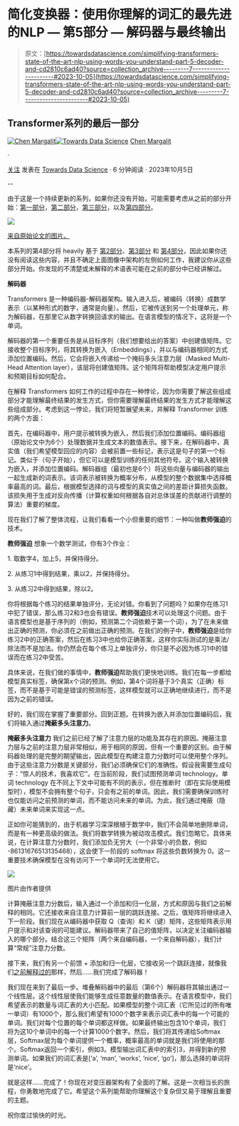 # 简化变换器：使用你理解的词汇的最先进的NLP — 第5部分 — 解码器与最终输出

> 原文：[https://towardsdatascience.com/simplifying-transformers-state-of-the-art-nlp-using-words-you-understand-part-5-decoder-and-cd2810c6ad40?source=collection_archive---------7-----------------------#2023-10-05](https://towardsdatascience.com/simplifying-transformers-state-of-the-art-nlp-using-words-you-understand-part-5-decoder-and-cd2810c6ad40?source=collection_archive---------7-----------------------#2023-10-05)

## Transformer系列的最后一部分

[](https://medium.com/@chenmargalit?source=post_page-----cd2810c6ad40--------------------------------)[![Chen Margalit](../Images/fb37720654b3d1068b448d4d9ad624d5.png)](https://medium.com/@chenmargalit?source=post_page-----cd2810c6ad40--------------------------------)[](https://towardsdatascience.com/?source=post_page-----cd2810c6ad40--------------------------------)[![Towards Data Science](../Images/a6ff2676ffcc0c7aad8aaf1d79379785.png)](https://towardsdatascience.com/?source=post_page-----cd2810c6ad40--------------------------------) [Chen Margalit](https://medium.com/@chenmargalit?source=post_page-----cd2810c6ad40--------------------------------)

·

[关注](https://medium.com/m/signin?actionUrl=https%3A%2F%2Fmedium.com%2F_%2Fsubscribe%2Fuser%2Ff8e6113b0479&operation=register&redirect=https%3A%2F%2Ftowardsdatascience.com%2Fsimplifying-transformers-state-of-the-art-nlp-using-words-you-understand-part-5-decoder-and-cd2810c6ad40&user=Chen+Margalit&userId=f8e6113b0479&source=post_page-f8e6113b0479----cd2810c6ad40---------------------post_header-----------) 发表在 [Towards Data Science](https://towardsdatascience.com/?source=post_page-----cd2810c6ad40--------------------------------) · 6 分钟阅读 · 2023年10月5日 [](https://medium.com/m/signin?actionUrl=https%3A%2F%2Fmedium.com%2F_%2Fvote%2Ftowards-data-science%2Fcd2810c6ad40&operation=register&redirect=https%3A%2F%2Ftowardsdatascience.com%2Fsimplifying-transformers-state-of-the-art-nlp-using-words-you-understand-part-5-decoder-and-cd2810c6ad40&user=Chen+Margalit&userId=f8e6113b0479&source=-----cd2810c6ad40---------------------clap_footer-----------)

--

[](https://medium.com/m/signin?actionUrl=https%3A%2F%2Fmedium.com%2F_%2Fbookmark%2Fp%2Fcd2810c6ad40&operation=register&redirect=https%3A%2F%2Ftowardsdatascience.com%2Fsimplifying-transformers-state-of-the-art-nlp-using-words-you-understand-part-5-decoder-and-cd2810c6ad40&source=-----cd2810c6ad40---------------------bookmark_footer-----------)

由于这是一个持续更新的系列，如果你还没有开始，可能需要考虑从之前的部分开始：[第一部分](/transformers-part-1-2a2755a2af0e)，[第二部分](/transformers-part-2-input-2a8c3a141c7d)，[第三部分](/transformers-part-3-attention-7b95881714df)，以及[第四部分](/simplifying-transformers-state-of-the-art-nlp-using-words-you-understand-part-4-feed-foward-264bfee06d9)。

![](../Images/91777af6677623aba65cadd069389647.png)

[来自原始论文的图片。](https://proceedings.neurips.cc/paper_files/paper/2017/file/3f5ee243547dee91fbd053c1c4a845aa-Paper.pdf)

本系列的第4部分将 heavily 基于 [第2部分](https://medium.com/towards-data-science/transformers-part-2-input-2a8c3a141c7d)、[第3部分](https://medium.com/towards-data-science/transformers-part-3-attention-7b95881714df) 和 [第4部分](https://medium.com/towards-data-science/simplifying-transformers-state-of-the-art-nlp-using-words-you-understand-part-4-feed-foward-264bfee06d9)，因此如果你还没有阅读这些内容，并且不确定上面图像中架构的左侧如何工作，我建议你从这些部分开始。你发现的不清楚或未解释的术语表可能在之前的部分中已经讲解过。

**解码器**

Transformers 是一种编码器-解码器架构。输入进入后，被编码（转换）成数学表示（以某种形式的数字，通常是向量）。然后，它被传送到另一个处理单元，称为解码器，在那里它从数字转换回请求的输出。在语言模型的情况下，这将是一个单词。

解码器的第一个重要任务是从目标序列（我们想要给出的答案）中创建值矩阵。它接收整个目标序列，将其转换为嵌入（Embeddings），并以与编码器相同的方式添加位置编码。然后，它会将嵌入传递给一个掩码多头注意力层（Masked Multi-Head Attention layer），该层将创建值矩阵。这个矩阵将帮助模型决定用户提示和预期目标如何配合。

在解释 Transformers 如何工作的过程中存在一种悖论，因为你需要了解这些组成部分才能理解最终结果的发生方式，但你需要理解最终结果的发生方式才能理解这些组成部分。考虑到这一悖论，我们将短暂展望未来，并解释 Transformer 训练的两个方面：

首先，在编码器中，用户提示被转换为嵌入，然后我们添加位置编码。编码器组（原始论文中为6个）处理数据并生成文本的数值表示。接下来，在解码器中，真实值（我们希望模型回应的内容）会被前置一些标记，表示这是句子的第一个标记。类似于<BOS>（句子开始），但它可以是模型训练的任何其他符号。这个输入被转换为嵌入，并添加位置编码。解码器组（最初也是6个）将这些向量与编码器的输出一起生成新的词表示。该词表示被转换为概率分布，从模型的整个数据集中选择概率最高的词。最后，根据模型选择的词与模型的真实值之间的差距计算损失函数。该损失用于生成对反向传播（计算权重如何根据各自对总体误差的贡献进行调整的算法）重要的梯度。

现在我们了解了整体流程，让我们看看一个小但重要的细节：一种叫做**教师强迫**的技术。

**教师强迫** 想象一个数学测试，你有3个作业：

1\. 取数字4，加上5，并保持得分。

2\. 从练习1中得到结果，乘以2，并保持得分。

3\. 从练习2中得到结果，除以2。

你将根据每个练习的结果单独评分，无论对错。你看到了问题吗？如果你在练习1中犯了错误，那么练习2和3也会有错误。**教师强迫**技术可以处理这个问题。由于语言模型也是基于序列的（例如，预测第二个词依赖于第一个词），为了在未来做出正确的预测，你必须在之前做出正确的预测。在我们的例子中，**教师强迫**是给你练习2中的正确答案，然后在练习3中也给你正确答案，这样你实际测试的是乘法/除法而不是加法。你仍然会在每个练习上单独评分，你只是不必因为练习1中的错误而在练习2中受苦。

具体来说，在我们做的事情中，**教师强迫**帮助我们更快地训练。我们在每一步都给模型真实标签，确保第x个词的预测。例如，第4个词将基于3个真实（正确）标签，而不是基于可能是错误的预测标签，这样模型就可以正确地继续进行，而不是因为之前的错误。

好的，我们现在掌握了重要部分。回到正题。在转换为嵌入并添加位置编码后，我们将输入通过**掩蔽多头注意力**。

**掩蔽多头注意力** 我们之前已经了解了注意力层的功能及其存在的原因。掩蔽注意力层与之前的注意力层非常相似，用于相同的原因，但有一个重要的区别。由于解码器处理的是完整的期望输出，因此模型在构建注意力分数时可以使用整个序列。由于这些注意力分数是关键部分，我们必须确保它们的准确性。假设我需要生成句子：“惊人的技术，我喜欢它”。在当前阶段，我们试图预测单词 technology。单词 technology 在不同上下文中可能有不同的表示，但在推断时（即在实际使用模型时），模型不会拥有整个句子，只会有之前的单词。因此，我们需要确保训练时也仅能访问之前预测的单词，而不能访问未来的单词。为此，我们通过掩蔽（隐藏）未来单词来实现这一点。

正如你可能猜到的，由于机器学习深深根植于数学中，我们不会简单地删除单词，而是有一种更高级的做法。我们将数学转换为被动攻击模式。我们忽略它。具体来说，在计算注意力分数时，我们添加负无穷大（一个非常小的负数，例如 -86131676513135468），这会使下一阶段的 softmax 将这些负数转换为 0。这一重要技术确保模型在没有访问下一个单词时无法使用它。

![](../Images/e65a9446715016e8668ae7d0486d6856.png)

图片由作者提供

计算掩蔽注意力分数后，输入通过一个添加和归一化层，方式和原因与我们之前解释的相同。它还接收来自注意力计算前一层的跳跃连接。之后，值矩阵将继续进入下一阶段。我们现在从编码器中获取 Q（查询）和 K（键）矩阵，这些矩阵表示用户提示和对该查询的可能建议。解码器带来了自己的值矩阵，以决定关注编码器输入的哪个部分。结合这三个矩阵（两个来自编码器，一个来自解码器），我们计算“常规”注意力分数。

接下来，我们有另一个前馈 + 添加和归一化层，它接收另一个跳跃连接，就像我们[之前解释过的](https://medium.com/p/264bfee06d9/edit)那样，然后……我们完成了解码器！

我们现在来到了最后一步。堆叠解码器中的最后（第6个）解码器将其输出通过一个线性层。这个线性层使我们能够生成任意数量的数值表示。在语言模型中，我们希望表示的数量与词汇表的大小匹配。如果模型的整个词汇表（它所见过的所有唯一单词）有1000个，那么我们希望有1000个数字来表示词汇表中的每一个可能的单词。我们对每个位置的每个单词都这样做。如果最终输出包含10个单词，我们将为这10个单词中的每一个计算1000个数字。然后，我们将其传递给Softmax层，Softmax层为每个单词提供一个概率，概率最高的单词就是我们将使用的那个。Softmax返回一个索引，例如3。模型输出词汇表中的索引3，并得到新的预测单词。如果我们的词汇表是[‘a’, ‘man’, ‘works’, ‘nice’, ‘go’]，那么选择的单词将是‘nice’。

就是这样……完成了！你现在对变压器架构有了全面的了解。这是一次相当长的旅程，你勇敢地完成了它。希望这个系列能帮助你理解这个复杂但又易于理解且重要的主题。

祝你度过愉快的时光。
